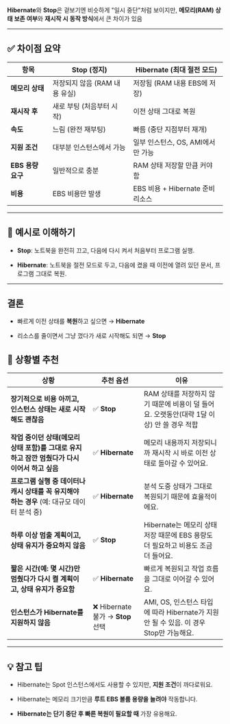 **Hibernate**와 **Stop**은 겉보기엔 비슷하게 "일시 중단"처럼 보이지만,
**메모리(RAM) 상태 보존 여부**와 **재시작 시 동작 방식**에서 큰 차이가 있음

---

## ✅ 차이점 요약

|항목|**Stop (정지)**|**Hibernate (최대 절전 모드)**|
|---|---|---|
|**메모리 상태**|저장되지 않음 (RAM 내용 유실)|저장됨 (RAM 내용 EBS에 저장)|
|**재시작 후**|새로 부팅 (처음부터 시작)|이전 상태 그대로 복원|
|**속도**|느림 (완전 재부팅)|빠름 (중단 지점부터 재개)|
|**지원 조건**|대부분 인스턴스에서 가능|일부 인스턴스, OS, AMI에서만 가능|
|**EBS 용량 요구**|일반적으로 충분|RAM 상태 저장할 만큼 커야 함|
|**비용**|EBS 비용만 발생|EBS 비용 + Hibernate 준비 리소스|

---

## 📌 예시로 이해하기

- **Stop**: 노트북을 완전히 끄고, 다음에 다시 켜서 처음부터 프로그램 실행.
    
- **Hibernate**: 노트북을 절전 모드로 두고, 다음에 켰을 때 이전에 열려 있던 문서, 프로그램 그대로 복원.
    

---

## 결론

- 빠르게 이전 상태를 **복원**하고 싶으면 → **Hibernate**
    
- 리소스를 줄이면서 그냥 껐다가 새로 시작해도 되면 → **Stop**


## 📌 상황별 추천

| 상황                                                       | 추천 옵션                        | 이유                                                            |
| -------------------------------------------------------- | ---------------------------- | ------------------------------------------------------------- |
| **장기적으로 비용 아끼고, 인스턴스 상태는 새로 시작해도 괜찮음**                   | ✅ **Stop**                   | RAM 상태를 저장하지 않기 때문에 비용이 덜 들어요. 오랫동안(대략 1달 이상) 안 쓸 경우 적합       |
| **작업 중이던 상태(메모리 상태 포함)를 그대로 유지하고 잠깐 멈췄다가 다시 이어서 하고 싶음**  | ✅ **Hibernate**              | 메모리 내용까지 저장되니까 재시작 시 바로 이전 상태로 돌아갈 수 있어요.                     |
| **프로그램 실행 중 데이터나 캐시 상태를 꼭 유지해야 하는 경우** (예: 대규모 데이터 분석 중) | ✅ **Hibernate**              | 분석 도중 상태가 그대로 복원되기 때문에 효율적이에요.                                |
| **하루 이상 멈출 계획이고, 상태 유지가 중요하지 않음**                        | ✅ **Stop**                   | Hibernate는 메모리 상태 저장 때문에 EBS 용량도 더 필요하고 비용도 조금 더 들어요.         |
| **짧은 시간(예: 몇 시간)만 멈췄다가 다시 켤 계획이고, 상태 유지가 중요함**           | ✅ **Hibernate**              | 빠르게 복원되고 작업 흐름을 그대로 이어갈 수 있어요.                                |
| **인스턴스가 Hibernate를 지원하지 않음**                             | ❌ Hibernate 불가 → **Stop** 선택 | AMI, OS, 인스턴스 타입에 따라 Hibernate가 지원 안 될 수 있음. 이 경우 Stop만 가능해요. |

---

## 💡 참고 팁

- Hibernate는 Spot 인스턴스에서도 사용할 수 있지만, **지원 조건**이 까다로워요.
    
- Hibernate는 메모리 크기만큼 **루트 EBS 볼륨 용량을 늘려야** 작동합니다.
    
- **Hibernate는 단기 중단 후 빠른 복원이 필요할 때** 가장 유용해요.